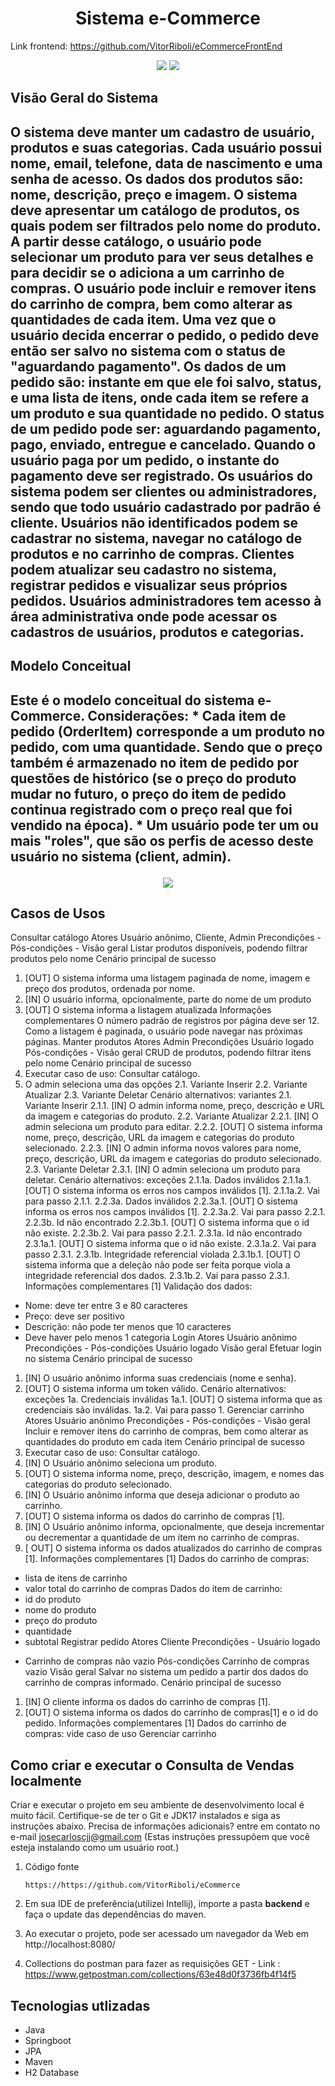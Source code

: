 <h1 align="center">Sistema e-Commerce</h1>

Link frontend: https://github.com/VitorRiboli/eCommerceFrontEnd

<p align='center'> 
    <img src="https://img.shields.io/badge/Spring_Boot-F2F4F9?style=for-the-badge&logo=spring-boot"/>
    <img src="https://img.shields.io/badge/Java-ED8B00?style=for-the-badge&logo=java&logoColor=white"/>  
</p>    
<h2>Visão Geral do Sistema<h2>
O sistema deve manter um cadastro de usuário, produtos e suas categorias. Cada 
usuário possui nome, email, telefone, data de nascimento e uma senha de acesso. Os dados dos produtos são: nome, descrição, preço e imagem. O sistema deve apresentar um catálogo de produtos, os quais podem ser filtrados pelo nome do produto. A partir desse catálogo, o usuário pode selecionar um produto para ver seus detalhes e para decidir se o adiciona a um carrinho de compras. O usuário pode incluir e remover itens do carrinho de compra, bem como alterar as quantidades de cada item. Uma vez que o usuário decida encerrar o pedido, o pedido deve então ser salvo no sistema com o status de "aguardando pagamento". Os dados de um pedido são: instante em que ele foi salvo, status, e uma lista de itens, onde cada item se refere a um produto e sua quantidade no pedido. O status de um pedido pode ser: aguardando pagamento, pago, enviado, entregue e cancelado. Quando o usuário paga por um pedido, o instante do pagamento deve ser registrado. Os usuários do sistema podem ser clientes ou administradores, sendo que todo usuário cadastrado por padrão é cliente. Usuários não identificados podem se cadastrar no sistema, navegar no catálogo de produtos e no carrinho de compras. Clientes podem atualizar seu cadastro no sistema, registrar pedidos e visualizar seus próprios pedidos. Usuários administradores tem acesso à área administrativa onde pode acessar os cadastros de usuários, produtos e categorias. 

<h2>Modelo Conceitual<h2>
Este é o modelo conceitual do sistema e-Commerce. Considerações: 
* Cada item de pedido (OrderItem) corresponde a um produto no pedido, com uma 
quantidade. Sendo que o preço também é armazenado no item de pedido por 
questões de histórico (se o preço do produto mudar no futuro, o preço do item de 
pedido continua registrado com o preço real que foi vendido na época). 
* Um usuário pode ter um ou mais "roles", que são os perfis de acesso deste usuário 
no sistema (client, admin). 


<p align='center'>
  <img src="https://i.imgur.com/gwAS9j9.png"/>
<p>

<h2>Casos de Usos</h2>

Consultar catálogo 
Atores Usuário anônimo, Cliente, Admin
Precondições -
Pós-condições -
Visão geral Listar produtos disponíveis, podendo filtrar produtos pelo nome
Cenário principal de sucesso
1. [OUT] O sistema informa uma listagem paginada de nome, imagem e preço dos 
produtos, ordenada por nome.
2. [IN] O usuário informa, opcionalmente, parte do nome de um produto 
3. [OUT] O sistema informa a listagem atualizada
Informações complementares
O número padrão de registros por página deve ser 12. Como a listagem é paginada, o 
usuário pode navegar nas próximas páginas.
Manter produtos 
Atores Admin
Precondições Usuário logado
Pós-condições -
Visão geral CRUD de produtos, podendo filtrar itens pelo nome
Cenário principal de sucesso
1. Executar caso de uso: Consultar catálogo. 
2. O admin seleciona uma das opções 
2.1. Variante Inserir 
2.2. Variante Atualizar 
2.3. Variante Deletar 
Cenário alternativos: variantes
2.1. Variante Inserir 
2.1.1. [IN] O admin informa nome, preço, descrição e URL da imagem e categorias do 
produto. 
2.2. Variante Atualizar 
2.2.1. [IN] O admin seleciona um produto para editar. 
2.2.2. [OUT] O sistema informa nome, preço, descrição, URL da imagem e categorias do 
produto selecionado. 
2.2.3. [IN] O admin informa novos valores para nome, preço, descrição, URL da imagem 
e categorias do produto selecionado. 
2.3. Variante Deletar 
2.3.1. [IN] O admin seleciona um produto para deletar.
Cenário alternativos: exceções
2.1.1a. Dados inválidos 
2.1.1a.1. [OUT] O sistema informa os erros nos campos inválidos [1]. 
2.1.1a.2. Vai para passo 2.1.1. 
2.2.3a. Dados inválidos 
2.2.3a.1. [OUT] O sistema informa os erros nos campos inválidos [1]. 
2.2.3a.2. Vai para passo 2.2.1. 
2.2.3b. Id não encontrado 
2.2.3b.1. [OUT] O sistema informa que o id não existe. 
2.2.3b.2. Vai para passo 2.2.1. 
2.3.1a. Id não encontrado 
2.3.1a.1. [OUT] O sistema informa que o id não existe. 
2.3.1a.2. Vai para passo 2.3.1. 
2.3.1b. Integridade referencial violada 
2.3.1b.1. [OUT] O sistema informa que a deleção não pode ser feita porque viola a 
integridade referencial dos dados. 
2.3.1b.2. Vai para passo 2.3.1.
Informações complementares
[1] Validação dos dados: 
* Nome: deve ter entre 3 e 80 caracteres 
* Preço: deve ser positivo 
* Descrição: não pode ter menos que 10 caracteres 
* Deve haver pelo menos 1 categoria
Login 
Atores Usuário anônimo
Precondições -
Pós-condições Usuário logado
Visão geral Efetuar login no sistema
Cenário principal de sucesso
1. [IN] O usuário anônimo informa suas credenciais (nome e senha). 
2. [OUT] O sistema informa um token válido. 
Cenário alternativos: exceções
1a. Credenciais inválidas 
1a.1. [OUT] O sistema informa que as credenciais são inválidas. 
1a.2. Vai para passo 1.
Gerenciar carrinho 
Atores Usuário anônimo
Precondições -
Pós-condições -
Visão geral Incluir e remover itens do carrinho de compras, bem como alterar 
as quantidades do produto em cada item
Cenário principal de sucesso
1. Executar caso de uso: Consultar catálogo. 
2. [IN] O Usuário anônimo seleciona um produto. 
3. [OUT] O sistema informa nome, preço, descrição, imagem, e nomes das categorias 
do produto selecionado. 
4. [IN] O Usuário anônimo informa que deseja adicionar o produto ao carrinho. 
5. [OUT] O sistema informa os dados do carrinho de compras [1]. 
6. [IN] O Usuário anônimo informa, opcionalmente, que deseja incrementar ou 
decrementar a quantidade de um item no carrinho de compras. 
7. [ OUT] O sistema informa os dados atualizados do carrinho de compras [1].
Informações complementares
[1] Dados do carrinho de compras: 
* lista de itens de carrinho 
* valor total do carrinho de compras 
Dados do item de carrinho: 
* id do produto 
* nome do produto 
* preço do produto 
* quantidade 
* subtotal
Registrar pedido 
Atores Cliente
Precondições - Usuário logado 
- Carrinho de compras não vazio
Pós-condições Carrinho de compras vazio
Visão geral Salvar no sistema um pedido a partir dos dados do carrinho de 
compras informado.
Cenário principal de sucesso
1. [IN] O cliente informa os dados do carrinho de compras [1]. 
2. [OUT] O sistema informa os dados do carrinho de compras[1] e o id do pedido.
Informações complementares
[1] Dados do carrinho de compras: vide caso de uso Gerenciar carrinho

  
<h2>Como criar e executar o Consulta de Vendas localmente</h2>

Criar e executar o projeto em seu ambiente de desenvolvimento local é muito fácil. Certifique-se de ter o Git e JDK17 instalados e siga as instruções abaixo. Precisa de informações adicionais? entre em contato no e-mail josecarloscjj@gmail.com 
(Estas instruções pressupõem que você esteja instalando como um usuário root.)

1. Código fonte

   ````https://https://github.com/VitorRiboli/eCommerce````

2. Em sua IDE de preferência(utilizei Intellij), importe a pasta **backend** e faça o update das dependências do maven.

3. Ao executar o projeto, pode ser acessado um navegador da Web em http://localhost:8080/

4. Collections do postman para fazer as requisições GET - Link : https://www.getpostman.com/collections/63e48d0f3736fb4f14f5


<h2>Tecnologias utlizadas</h2>

- Java
- Springboot
- JPA
- Maven
- H2 Database
